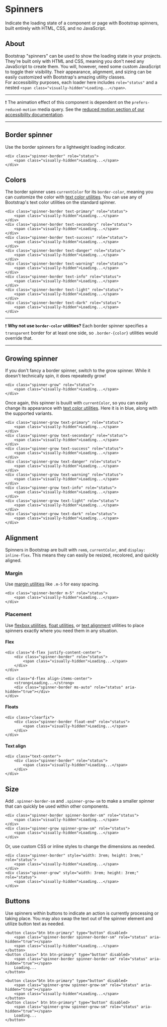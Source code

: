 # Spinners

Indicate the loading state of a component or page with Bootstrap spinners, built entirely with HTML, CSS, and no JavaScript.

## About

Bootstrap "spinners" can be used to show the loading state in your projects. They're built only with HTML and CSS, meaning you don't need any JavaScript to create them. You will, however, need some custom JavaScript to toggle their visibility. Their appearance, alignment, and sizing can be easily customized with Bootstrap's amazing utility classes.<br>
For accessibility purposes, each loader here includes `role="status"` and a nested `<span class="visually-hidden">Loading...</span>`.

<hr>

:exclamation: The animation effect of this component is dependent on the `prefers-reduced-motion` media query. See the [reduced motion section of our accessibility documentation](https://getbootstrap.com/docs/5.0/getting-started/accessibility/#reduced-motion).

<hr>

## Border spinner

Use the border spinners for a lightweight loading indicator.
```
<div class="spinner-border" role="status">
    <span class="visually-hidden">Loading...</span>
</div>
```

## Colors

The border spinner uses `currentColor` for its `border-color`, meaning you can customize the color with [text color utilities](). <!-- link to Utilities folder /  Colors --> You can use any of Bootstrap's text color utilities on the standard spinner.
```
<div class="spinner-border text-primary" role="status">
    <span class="visually-hidden">Loading...</span>
</div>
<div class="spinner-border text-secondary" role="status">
    <span class="visually-hidden">Loading...</span>
</div>
<div class="spinner-border text-success" role="status">
    <span class="visually-hidden">Loading...</span>
</div>
<div class="spinner-border text-danger" role="status">
    <span class="visually-hidden">Loading...</span>
</div>
<div class="spinner-border text-warning" role="status">
    <span class="visually-hidden">Loading...</span>
</div>
<div class="spinner-border text-info" role="status">
    <span class="visually-hidden">Loading...</span>
</div>
<div class="spinner-border text-light" role="status">
    <span class="visually-hidden">Loading...</span>
</div>
<div class="spinner-border text-dark" role="status">
    <span class="visually-hidden">Loading...</span>
</div>
```

<hr>

:exclamation: **Why not use `border-color` utilities?** Each border spinner specifies a `transparent` border for at least one side, so `.border-{color}` utilities would override that.

<hr>

## Growing spinner

If you don't fancy a border spinner, switch to the grow spinner. While it doesn't technically spin, it does repeatedly grow!
```
<div class="spinner-grow" role="status">
    <span class="visually-hidden">Loading...</span>
</div>
```
Once again, this spinner is buuilt with `currentColor`, so you can easily change its appearance with [text color utilities](). <!-- link to Utilities folder / Colors --> Here it is in blue, along with the supported variants.
```
<div class="spinner-grow text-primary" role="status">
    <span class="visually-hidden">Loading...</span>
</div>
<div class="spinner-grow text-secondary" role="status">
    <span class="visually-hidden">Loading...</span>
</div>
<div class="spinner-grow text-success" role="status">
    <span class="visually-hidden">Loading...</span>
</div>
<div class="spinner-grow text-danger" role="status">
    <span class="visually-hidden">Loading...</span>
</div>
<div class="spinner-grow text-warning" role="status">
    <span class="visually-hidden">Loading...</span>
</div>
<div class="spinner-grow text-info" role="status">
    <span class="visually-hidden">Loading...</span>
</div>
<div class="spinner-grow text-light" role="status">
    <span class="visually-hidden">Loading...</span>
</div>
<div class="spinner-grow text-dark" role="status">
    <span class="visually-hidden">Loading...</span>
</div>
```

## Alignment

Spinners in Bootstrap are built with `rem`s, `currentColor`, and `display: inline-flex`. This means they can easily be resized, recolored, and quickly aligned.

### Margin

Use [margin utilities]() <!-- link to Utilities / Spacing --> like `.m-5` for easy spacing.
```
<div class="spinner-border m-5" role="status">
    <span class="visually-hidden">Loading...</span>
</div>
```

### Placement

Use [flexbox utiilities](), [float utilities](), or [text alignment]() utilities to place spinners exactly where you need them in any situation.

#### Flex

```
<div class="d-flex justify-content-center">
    <div class="spinner-border" role="status">
        <span class="visually-hidden">Loading...</span>
    </div>
</div>
```
```
<div class="d-flex align-items-center">
    <strong>Loading...</strong>
    <div class="spinner-border ms-auto" role="status" aria-hidden="true"></div>
</div>
```

#### Floats

```
<div class="clearfix">
    <div class="spinner-border float-end" role="status">
        <span class="visually-hidden">Loading...</span>
    </div>
</div>
```

#### Text align

```
<div class="text-center">
    <div class="spinner-border" role="status">
        <span class="visually-hidden">Loading...</span>
    </div>
</div>
```

## Size

Add `.spinner-border-sm` and `.spinner-grow-sm` to make a smaller spinner that can quickly be used within other components.
```
<div class="spinner-border spinner-border-sm" role="status">
    <span class="visually-hidden">Loading...</span>
</div>
<div class="spinner-grow spinner-grow-sm" role="status">
    <span class="visually-hidden">Loading...</span>
</div>
```
Or, use custom CSS or inline styles to change the dimensions as needed.
```
<div class="spinner-border" style="width: 3rem; height: 3rem;" role="status">
    <span class="visually-hidden">Loading...</span>
</div>
<div class="spinner-grow" style="width: 3rem; height: 3rem;" role="status">
    <span class="visually-hidden">Loading...</span>
</div>
```

## Buttons

Use spinners within buttons to indicate an action is currently processing or taking place. You may also swap the text out of the spinner element and utilize button text as needed.
```
<button class="btn btn-primary" type="button" disabled>
    <span class="spinner-border spinner-border-sm" role="status" aria-hidden="true"></span>
    <span class="visually-hidden">Loading...</span>
</button>
<button class=" btn btn-primary" type="button" disabled>
    <span class="spinner-border spinner-border-sm" role="status" aria-hidden="true"></span>
    Loading...
</button>
```
```
<button class="btn btn-primary" type="button" disabled>
    <span class="spinner-grow spinner-grow-sm" role="status" aria-hidden="true"></span>
    <span class="visually-hidden">Loading...</span>
</button>
<button class=" btn btn-primary" type="button" disabled>
    <span class="spinner-grow spinner-grow-sm" role="status" aria-hidden="true"></span>
    Loading...
</button>
```